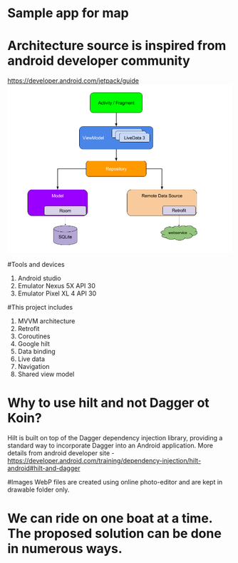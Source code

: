 # Sample app for map

# Architecture source is inspired from android developer community
https://developer.android.com/jetpack/guide
![App architecture](final-architecture.png "final-architecture")


#Tools and devices
1. Android studio
2. Emulator Nexus 5X API 30
3. Emulator Pixel XL 4 API 30

#This project includes 
1. MVVM architecture
2. Retrofit
3. Coroutines
4. Google hilt
5. Data binding
6. Live data
7. Navigation
8. Shared view model

# Why to use hilt and not Dagger ot Koin?
Hilt is built on top of the Dagger dependency injection library, 
providing a standard way to incorporate Dagger into an Android application.
More details from android developer site - 
https://developer.android.com/training/dependency-injection/hilt-android#hilt-and-dagger

#Images
WebP files are created using online photo-editor and are kept in drawable folder only.   

# We can ride on one boat at a time. The proposed solution can be done in numerous ways. 